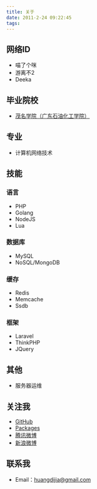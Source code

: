 ```yaml
---
title: 关于
date: 2011-2-24 09:22:45
tags:
---
```


## 网络ID

- 喵了个咪
- 游离不2
- Deeka
<!--more-->

## 毕业院校

- [茂名学院（广东石油化工学院）](http://www.gdpa.edu.cn/)

## 专业

- 计算机网络技术

## 技能

### 语言

- PHP
- Golang
- NodeJS
- Lua

### 数据库

- MySQL
- NoSQL/MongoDB

### 缓存

- Redis
- Memcache
- Ssdb

### 框架

- Laravel
- ThinkPHP
- JQuery

## 其他

- 服务器运维

## 关注我

- [GitHub](https://github.com/huangdijia)
- [Packages](https://packagist.org/packages/huangdijia/)
- [腾讯微博](http://t.qq.com/huangdijia)
- [新浪微博](http://www.weibo.com/huangdijia)

## 联系我

- Email：[huangdijia@gmail.com](mailto:huangdijia@gmail.com)
